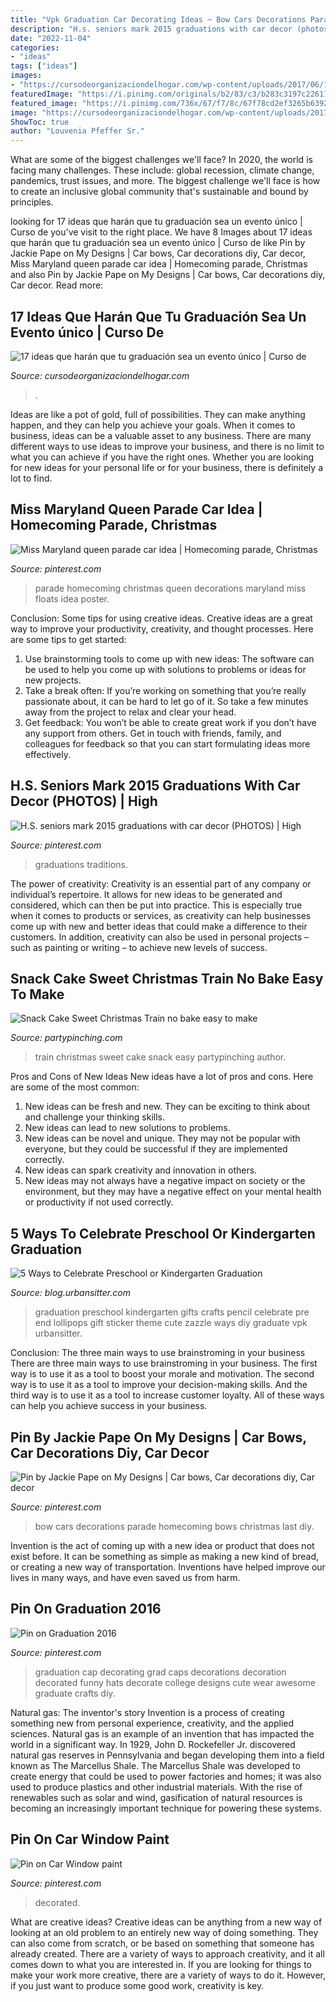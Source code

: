 ```yaml
---
title: "Vpk Graduation Car Decorating Ideas ~ Bow Cars Decorations Parade Homecoming Bows Christmas Last Diy"
description: "H.s. seniors mark 2015 graduations with car decor (photos)"
date: "2022-11-04"
categories:
- "ideas"
tags: ["ideas"]
images:
- "https://cursodeorganizaciondelhogar.com/wp-content/uploads/2017/06/17-ideas-que-haran-que-tu-graduacion-sea-una-evento-unico-5.jpg"
featuredImage: "https://i.pinimg.com/originals/b2/83/c3/b283c3197c22611ea2fd8ba4ac13f570.jpg"
featured_image: "https://i.pinimg.com/736x/67/f7/8c/67f78cd2ef3265b6392f4cff20bb928b--homecoming-parade-homecoming-ideas.jpg"
image: "https://cursodeorganizaciondelhogar.com/wp-content/uploads/2017/06/17-ideas-que-haran-que-tu-graduacion-sea-una-evento-unico-5.jpg"
ShowToc: true
author: "Louvenia Pfeffer Sr."
---
```



What are some of the biggest challenges we'll face?
In 2020, the world is facing many challenges. These include: global recession, climate change, pandemics, trust issues, and more. The biggest challenge we'll face is how to create an inclusive global community that's sustainable and bound by principles.

	

		
looking for 17 ideas que harán que tu graduación sea un evento único | Curso de you've visit to the right place. We have 8 Images about 17 ideas que harán que tu graduación sea un evento único | Curso de like Pin by Jackie Pape on My Designs | Car bows, Car decorations diy, Car decor, Miss Maryland queen parade car idea | Homecoming parade, Christmas and also Pin by Jackie Pape on My Designs | Car bows, Car decorations diy, Car decor. Read more:
		
    
## 17 Ideas Que Harán Que Tu Graduación Sea Un Evento único | Curso De

<img loading=lazy src="https://cursodeorganizaciondelhogar.com/wp-content/uploads/2017/06/17-ideas-que-haran-que-tu-graduacion-sea-una-evento-unico-5.jpg" onerror="this.onerror=null;this.src='https://tse1.mm.bing.net/th?id=OIP.3Iobn0m9IP5IrJf4DWzHmwHaHa&amp;pid=15.1';" alt="17 ideas que harán que tu graduación sea un evento único | Curso de">

_Source: cursodeorganizaciondelhogar.com_

>. 

	

Ideas are like a pot of gold, full of possibilities. They can make anything happen, and they can help you achieve your goals. When it comes to business, ideas can be a valuable asset to any business. There are many different ways to use ideas to improve your business, and there is no limit to what you can achieve if you have the right ones. Whether you are looking for new ideas for your personal life or for your business, there is definitely a lot to find.

    
## Miss Maryland Queen Parade Car Idea | Homecoming Parade, Christmas

<img loading=lazy src="https://i.pinimg.com/736x/67/f7/8c/67f78cd2ef3265b6392f4cff20bb928b--homecoming-parade-homecoming-ideas.jpg" onerror="this.onerror=null;this.src='https://tse2.mm.bing.net/th?id=OIP.z30GFEeZ5DkG1JEtWLphzQHaFj&amp;pid=15.1';" alt="Miss Maryland queen parade car idea | Homecoming parade, Christmas">

_Source: pinterest.com_

>parade homecoming christmas queen decorations maryland miss floats idea poster. 

	

Conclusion: Some tips for using creative ideas.
Creative ideas are a great way to improve your productivity, creativity, and thought processes. Here are some tips to get started: 
1. Use brainstorming tools to come up with new ideas: The software can be used to help you come up with solutions to problems or ideas for new projects. 
2. Take a break often: If you’re working on something that you’re really passionate about, it can be hard to let go of it. So take a few minutes away from the project to relax and clear your head. 
3. Get feedback: You won’t be able to create great work if you don’t have any support from others. Get in touch with friends, family, and colleagues for feedback so that you can start formulating ideas more effectively.

    
## H.S. Seniors Mark 2015 Graduations With Car Decor (PHOTOS) | High

<img loading=lazy src="https://i.pinimg.com/originals/42/d3/eb/42d3ebd650f4c3ad886f771f9917a13f.jpg" onerror="this.onerror=null;this.src='https://tse3.mm.bing.net/th?id=OIP.b6UhViwaYgSxVncy1RC1swHaFj&amp;pid=15.1';" alt="H.S. seniors mark 2015 graduations with car decor (PHOTOS) | High">

_Source: pinterest.com_

>graduations traditions. 

	

The power of creativity:
Creativity is an essential part of any company or individual’s repertoire. It allows for new ideas to be generated and considered, which can then be put into practice. This is especially true when it comes to products or services, as creativity can help businesses come up with new and better ideas that could make a difference to their customers. In addition, creativity can also be used in personal projects – such as painting or writing – to achieve new levels of success.

    
## Snack Cake Sweet Christmas Train No Bake Easy To Make

<img loading=lazy src="https://partypinching.com/wp-content/uploads/2016/12/train.jpg" onerror="this.onerror=null;this.src='https://tse1.mm.bing.net/th?id=OIP.2RuIHvPwUtSXMnDb9UzcgAHaHa&amp;pid=15.1';" alt="Snack Cake Sweet Christmas Train no bake easy to make">

_Source: partypinching.com_

>train christmas sweet cake snack easy partypinching author. 

	

Pros and Cons of New Ideas
New ideas have a lot of pros and cons. Here are some of the most common:
1. New ideas can be fresh and new. They can be exciting to think about and challenge your thinking skills.
2. New ideas can lead to new solutions to problems.
3. New ideas can be novel and unique. They may not be popular with everyone, but they could be successful if they are implemented correctly.
4. New ideas can spark creativity and innovation in others.
5. New ideas may not always have a negative impact on society or the environment, but they may have a negative effect on your mental health or productivity if not used correctly.

    
## 5 Ways To Celebrate Preschool Or Kindergarten Graduation

<img loading=lazy src="https://blog.urbansitter.com/wp-content/uploads/2014/04/sticker.jpg" onerror="this.onerror=null;this.src='https://tse2.mm.bing.net/th?id=OIP.09crlpfClgdCEHrVpfBnxAHaJ6&amp;pid=15.1';" alt="5 Ways to Celebrate Preschool or Kindergarten Graduation">

_Source: blog.urbansitter.com_

>graduation preschool kindergarten gifts crafts pencil celebrate pre end lollipops gift sticker theme cute zazzle ways diy graduate vpk urbansitter. 

	

Conclusion: The three main ways to use brainstroming in your business
There are three main ways to use brainstroming in your business. The first way is to use it as a tool to boost your morale and motivation. The second way is to use it as a tool to improve your decision-making skills. And the third way is to use it as a tool to increase customer loyalty. All of these ways can help you achieve success in your business.

    
## Pin By Jackie Pape On My Designs | Car Bows, Car Decorations Diy, Car Decor

<img loading=lazy src="https://i.pinimg.com/originals/b2/83/c3/b283c3197c22611ea2fd8ba4ac13f570.jpg" onerror="this.onerror=null;this.src='https://tse3.mm.bing.net/th?id=OIP.f3fa0_lnQa4mqB_d6MD7uQHaJ4&amp;pid=15.1';" alt="Pin by Jackie Pape on My Designs | Car bows, Car decorations diy, Car decor">

_Source: pinterest.com_

>bow cars decorations parade homecoming bows christmas last diy. 

	

Invention is the act of coming up with a new idea or product that does not exist before. It can be something as simple as making a new kind of bread, or creating a new way of transportation. Inventions have helped improve our lives in many ways, and have even saved us from harm.

    
## Pin On Graduation 2016

<img loading=lazy src="https://i.pinimg.com/originals/40/5f/0b/405f0b3cb31ccfee7876bee18588803a.jpg" onerror="this.onerror=null;this.src='https://tse2.mm.bing.net/th?id=OIP.H2sino5tq9BkEabeYKcLNgHaJ4&amp;pid=15.1';" alt="Pin on Graduation 2016">

_Source: pinterest.com_

>graduation cap decorating grad caps decorations decoration decorated funny hats decorate college designs cute wear awesome graduate crafts diy. 

	

Natural gas: The inventor's story
Invention is a process of creating something new from personal experience, creativity, and the applied sciences. Natural gas is an example of an invention that has impacted the world in a significant way. In 1929, John D. Rockefeller Jr. discovered natural gas reserves in Pennsylvania and began developing them into a field known as The Marcellus Shale. The Marcellus Shale was developed to create energy that could be used to power factories and homes; it was also used to produce plastics and other industrial materials. With the rise of renewables such as solar and wind, gasification of natural resources is becoming an increasingly important technique for powering these systems.

    
## Pin On Car Window Paint

<img loading=lazy src="https://i.pinimg.com/736x/f2/4e/67/f24e67d0946cadf1d4306826d500a599.jpg" onerror="this.onerror=null;this.src='https://tse4.mm.bing.net/th?id=OIP.ER_zIEcpx8rY4voRN-rnCQHaFj&amp;pid=15.1';" alt="Pin on Car Window paint">

_Source: pinterest.com_

>decorated. 

	

What are creative ideas?
Creative ideas can be anything from a new way of looking at an old problem to an entirely new way of doing something. They can also come from scratch, or be based on something that someone has already created. There are a variety of ways to approach creativity, and it all comes down to what you are interested in. If you are looking for things to make your work more creative, there are a variety of ways to do it. However, if you just want to produce some good work, creativity is key.

